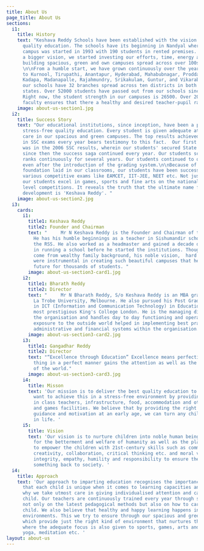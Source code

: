 ```yaml
---
title: About Us
page_title: About Us
sections:
  i1:
    title: History
    text: "Keshava Reddy Schools have been established with the vision of giving stress-free
      quality education. The schools have its beginning in Nandyal where the first
      campus was started in 1993 with 190 students in rented premises. To achieve
      a bigger vision, we started investing our efforts, time, energy and money into
      building spacious, green and own campuses spread across over 100s of acres.
      \n\nFrom a humble start, we have grown continuously over the years, from Nandyal
      to Kurnool, Tirupathi, Anantapur, Hyderabad, Mahabubnagar, Proddatur, Chittoor,
      Kadapa, Madanapalle, Rajahmundry, Srikakulam, Guntur, and Vikarabad. Right now
      our schools have 32 branches spread across ten districts in both the Telugu
      states. Over 52000 students have passed out from our schools since inception.
      Right now, the student strength in our campuses is 26500. Over 2000 trained
      faculty ensures that there a healthy and desired teacher-pupil ratio."
    image: about-us-section1.jpg
  i2:
    title: Success Story
    text: "Our educational institutions, since inception, have been a pioneer in giving
      stress-free quality education. Every student is given adequate attention and
      care in our spacious and green campuses. The top results achieved by our students
      in SSC exams every year bears testimony to this fact.  Our first breakthrough
      was in the 2006 SSC results, wherein our students' secured State top ranks and
      since then the success saga continued every year. Our students scored top ten
      ranks continuously for several years. Our students continued to outperform others
      even after the introduction of the grading system.\n\nBecause of the strong
      foundation laid in our classrooms, our students have been successfully cracking
      various competitive exams like EAMCET, IIT-JEE, NEET etc. Not just in academics,
      our students excel in games, sports and fine arts on the national and international
      level competitions. It reveals the truth that the ultimate name for all-round
      development is 'Keshava Reddy'. "
    image: about-us-section2.jpg
  i3:
    cards:
      i1:
        title1: Keshava Reddy
        title2: Founder and Chairman
        text: "     Mr N Keshava Reddy is the Founder and Chairman of the institutions.
          He has his humble beginnings as a teacher in Sishumandir schools run by
          the RSS. He also worked as a headmaster and gained a decade of experience
          in running a school before he started the institutions. Though he does not
          come from wealthy family background, his noble vision,  hard work, and dedication
          were instrumental in creating such beautiful campuses that help shaped bright
          future for thousands of students. "
        image: about-us-section3-card1.jpg
      i2:
        title1: Bharath Reddy
        title2: Director
        text: "     Mr N Bharath Reddy, S/o Keshava Reddy is an MBA graduate from
          La Trobe University, Melbourne. He also pursued his Post Graduate Diploma
          in ICT (Information and Communication Technology) in Education from the
          most prestigious King's College London. He is the managing director for
          the organisation and handles day to day functioning and operations. His
          exposure to the outside world helped in implementing best practises in academic,
          administrative and financial systems within the organisation. "
        image: about-us-section3-card2.jpg
      i3:
        title1: Gangadhar Reddy
        title2: Director
        text: "“Excellence through Education” Excellence means perfection. Doing a
          thing in a perfect manner gains the attention as well as the commendation
          of the world."
        image: about-us-section3-card3.jpg
      i4:
        title: Misson
        text: 'Our mission is to deliver the best quality education to children. We
          want to achieve this in a stress-free environment by providing the best
          in class teachers, infrastructure, food, accommodation and other sports
          and games facilities. We believe that by providing the right kind of exposure,
          guidance and motivation at an early age, we can turn any child into an allrounder
          in life. '
      i5:
        title: Vision
        text: 'Our vision is to nurture children into noble human beings who care
          for the betterment and welfare of humanity as well as the planet. We want
          to empower the children with 21st-century skills such as communication,
          creativity, collaboration, critical thinking etc. and moral values like
          integrity, empathy, humility and responsibility to ensure they contribute
          something back to society. '
  i4:
    title: Approach
    text: 'Our approach to imparting education recognises the importance of the principle
      that each child is unique when it comes to learning capacities and needs. That''s
      why we take utmost care in giving individualised attention and care to each
      child. Our teachers are continuously trained every year through summer workshops
      not only on the latest pedagogical methods but also on how to care for each
      child. We also believe that healthy and happy learning happens in stress-free
      environments. This we try to ensure through our spacious and green campuses
      which provide just the right kind of environment that nurtures the young minds
      where the adequate focus is also given to sports, games, arts and crafts learning,
      yoga, meditation etc. '
layout: about-us
---
```


